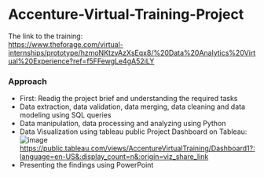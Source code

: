 # Accenture-Virtual-Training-Project

 The link to the training:\
 https://www.theforage.com/virtual-internships/prototype/hzmoNKtzvAzXsEqx8/%20Data%20Analytics%20Virtual%20Experience?ref=f5FFewgLe4gA52iLY
 
 ### Approach
 
 * First: Readig the project brief and understanding the required tasks
 * Data extraction, data validation, data merging, data cleaning and data modeling using SQL queries
 * Data manipulation, data processing and analyzing using Python
 * Data Visualization using tableau public
   Project Dashboard on Tableau:
![image](https://user-images.githubusercontent.com/25424214/161171332-cc0d2b6d-5113-4e1b-8e03-26ad81dc759a.png)
https://public.tableau.com/views/AccentureVirtualTraining/Dashboard1?:language=en-US&:display_count=n&:origin=viz_share_link
 * Presenting the findings using PowerPoint  
